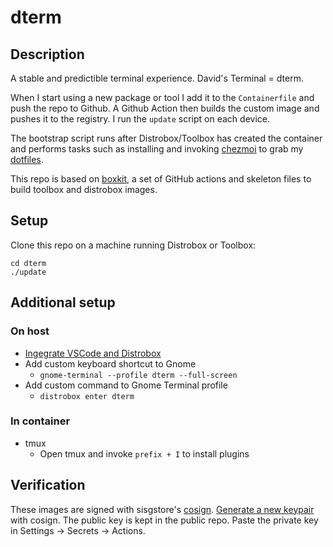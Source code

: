 # dterm

## Description

A stable and predictible terminal experience. David's Terminal = dterm.

When I start using a new package or tool I add it to the `Containerfile` and push the repo to Github. A Github Action then builds the custom image and pushes it to the registry. I run the `update` script on each device. 

The bootstrap script runs after Distrobox/Toolbox has created the container and performs tasks such as installing and invoking [chezmoi](https://www.chezmoi.io/) to grab my [dotfiles](https://github.com/davemccrea/dotfiles).

This repo is based on [boxkit](https://github.com/ublue-os/boxkit), a set of GitHub actions and skeleton files to build toolbox and distrobox images.

## Setup

Clone this repo on a machine running Distrobox or Toolbox:

```
cd dterm
./update
```

## Additional setup

### On host

- [Ingegrate VSCode and Distrobox](https://github.com/89luca89/distrobox/blob/main/docs/posts/integrate_vscode_distrobox.md#integrate-vscode-and-distrobox)
- Add custom keyboard shortcut to Gnome
  - `gnome-terminal --profile dterm --full-screen`
- Add custom command to Gnome Terminal profile
  - `distrobox enter dterm`

### In container

- tmux
  - Open tmux and invoke `prefix + I` to install plugins

## Verification

These images are signed with sisgstore's [cosign](https://docs.sigstore.dev/cosign/overview/). [Generate a new keypair](https://docs.sigstore.dev/cosign/overview/) with cosign. The public key is kept in the public repo. Paste the private key in Settings -> Secrets -> Actions.
